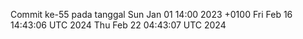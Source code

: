 Commit ke-55 pada tanggal Sun Jan 01 14:00 2023 +0100
Fri Feb 16 14:43:06 UTC 2024
Thu Feb 22 04:43:07 UTC 2024
